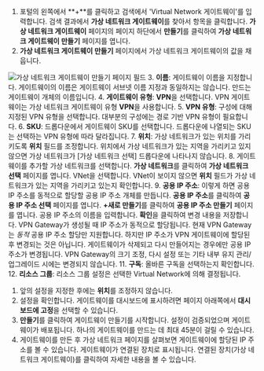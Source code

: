 1. 포털의 왼쪽에서 **+**를 클릭하고 검색에서 'Virtual Network 게이트웨이'를 입력합니다. 검색 결과에서 **가상 네트워크 게이트웨이**를 찾아서 항목을 클릭합니다. **가상 네트워크 게이트웨이** 페이지의 페이지 하단에서 **만들기**를 클릭하여 **가상 네트워크 게이트웨이 만들기** 페이지를 엽니다.
2. **가상 네트워크 게이트웨이 만들기** 페이지에서 가상 네트워크 게이트웨이의 값을 채웁니다.

  ![가상 네트워크 게이트웨이 만들기 페이지 필드](./media/vpn-gateway-add-gw-rm-portal-include/gw.png "가상 네트워크 게이트웨이 만들기 페이지 필드")
3. **이름**: 게이트웨이 이름을 지정합니다. 게이트웨이의 이름은 게이트웨이 서브넷 이름 지정과 동일하지는 않습니다. 만드는 게이트웨이 개체의 이름입니다.
4. **게이트웨이 유형**: **VPN**을 선택합니다. VPN 게이트웨이는 가상 네트워크 게이트웨이 유형 **VPN**을 사용합니다.
5. **VPN 유형**: 구성에 대해 지정된 VPN 유형을 선택합니다. 대부분의 구성에는 경로 기반 VPN 유형이 필요합니다.
6. **SKU**: 드롭다운에서 게이트웨이 SKU를 선택합니다. 드롭다운에 나열되는 SKU는 선택하는 VPN 유형에 따라 달라집니다.
7. **위치**: 가상 네트워크가 있는 위치를 가리키도록 **위치** 필드를 조정합니다. 위치에서 가상 네트워크가 있는 지역을 가리키고 있지 않으면 가상 네트워크가 [가상 네트워크 선택] 드롭다운에 나타나지 않습니다.
8. 게이트웨이를 추가할 가상 네트워크를 선택합니다. **가상 네트워크**를 클릭하여 **가상 네트워크 선택** 페이지를 엽니다. VNet을 선택합니다. VNet이 보이지 않으면 **위치** 필드가 가상 네트워크가 있는 지역을 가리키고 있는지 확인합니다.
9. **공용 IP 주소**: 이렇게 하면 공용 IP 주소를 동적으로 할당할 공용 IP 주소 개체를 만듭니다. **공용 IP 주소**를 클릭하여 **공용 IP 주소 선택** 페이지를 엽니다. **+새로 만들기**를 클릭하여 **공용 IP 주소 만들기** 페이지를 엽니다. 공용 IP 주소의 이름을 입력합니다. **확인**을 클릭하여 변경 내용을 저장합니다. VPN Gateway가 생성될 때 IP 주소가 동적으로 할당됩니다. 현재 VPN Gateway는 *동적* 공용 IP 주소 할당만 지원합니다. 하지만 IP 주소가 VPN 게이트웨이에 할당된 후 변경되는 것은 아닙니다. 게이트웨이가 삭제되고 다시 만들어지는 경우에만 공용 IP 주소가 변경됩니다. VPN Gateway의 크기 조정, 다시 설정 또는 기타 내부 유지 관리/업그레이드 시에는 변경되지 않습니다.
11. **구독**: 올바른 구독을 선택하는지 확인합니다.
12. **리소스 그룹**: 리소스 그룹 설정은 선택한 Virtual Network에 의해 결정됩니다.
1. 앞의 설정을 지정한 후에는 **위치**를 조정하지 않습니다.
2. 설정을 확인합니다. 게이트웨이를 대시보드에 표시하려면 페이지 아래쪽에서 **대시보드에 고정**을 선택할 수 있습니다.
3. **만들기**를 클릭하여 게이트웨이 만들기를 시작합니다. 설정이 검증되었으며 게이트웨이가 배포됩니다. 하나의 게이트웨이를 만드는 데 최대 45분이 걸릴 수 있습니다.
4. 게이트웨이를 만든 후 가상 네트워크 페이지를 살펴보면 게이트웨이에 할당된 IP 주소를 볼 수 있습니다. 게이트웨이가 연결된 장치로 표시됩니다. 연결된 장치(가상 네트워크 게이트웨이)를 클릭하여 자세한 내용을 볼 수 있습니다.